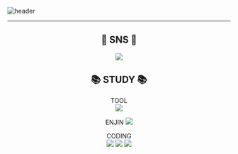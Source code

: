 ![header](https://capsule-render.vercel.app/api?type=waving&text=Druids&nbsp;Developer&fontSize=40&fontAlign=25&fontColor=FFFFFF&animation=fadeIn&height=170&fontAlignY=35&color=timeGradient)
 
***


<body> 
 
  <div align=center>



## 💬 SNS 💬
  
<a href="https://blog.naver.com/catoo_4" target="_blank"><img src="https://img.shields.io/badge/Naver-03C75A?style=for-the-badge&logo=Naver&logoColor=white"></a>

## 📚 STUDY 📚
  
TOOL  
<img src="https://img.shields.io/badge/github-181717?style=for-the-badge&logo=github&logoColor=white"> 

ENJIN 
<img src="https://img.shields.io/badge/unity-%23000000.svg?style=for-the-badge&logo=unity&logoColor=white"> </a>

CODING  
<img src="https://img.shields.io/badge/c%23-%23239120.svg?style=for-the-badge&logo=csharp&logoColor=white"> </a>
<img src="https://img.shields.io/badge/html5-E34F26?style=for-the-badge&logo=html5&logoColor=white">
<img src="https://img.shields.io/badge/css-1572B6?style=for-the-badge&logo=css3&logoColor=white">

  </div>



</body>
</a>


<!--
**SeungYeon04/SeungYeon04** is a ✨ _special_ ✨ repository because its `README.md` (this file) appears on your GitHub profile.

Here are some ideas to get you started:

- 🔭 I’m currently working on ...
- 🌱 I’m currently learning ...
- 👯 I’m looking to collaborate on ...
- 🤔 I’m looking for help with ...
- 💬 Ask me about ...
- 📫 How to reach me: ...
- 😄 Pronouns: ...
- ⚡ Fun fact: ...
폰트 어캐 
-->

